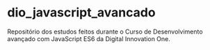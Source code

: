 # dio_javascript_avancado
Repositório dos estudos feitos durante o Curso de Desenvolvimento avançado com JavaScript ES6 da Digital Innovation One.
